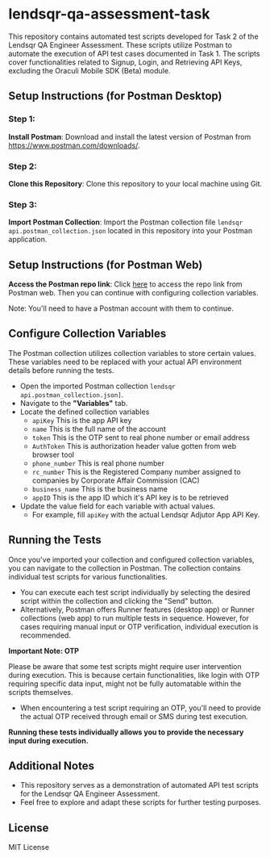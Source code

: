 # lendsqr-qa-assessment-task
This repository contains automated test scripts developed for Task 2 of the Lendsqr QA Engineer Assessment. These scripts utilize Postman to automate the execution of API test cases documented in Task 1. The scripts cover functionalities related to Signup, Login, and Retrieving API Keys, excluding the Oraculi Mobile SDK (Beta) module.

## Setup Instructions (for Postman Desktop)

### Step 1:

**Install Postman**: Download and install the latest version of Postman from https://www.postman.com/downloads/.

### Step 2:

**Clone this Repository**: Clone this repository to your local machine using Git.

### Step 3:

**Import Postman Collection**: Import the Postman collection file ```lendsqr api.postman_collection.json``` located in this repository into your Postman application.

## Setup Instructions (for Postman Web)
**Access the Postman repo link**: Click [here](https://www.postman.com/c0d33ngr/workspace/lendsqr-qa-task/collection/36489031-cce21292-3bfe-42fd-8721-20f421ec61df?action=share&creator=36489031) to access the repo link from Postman web. Then you can continue with configuring collection variables.

Note: You'll need to have a Postman account with them to continue.

## Configure Collection Variables

The Postman collection utilizes collection variables to store certain values. These variables need to be replaced with your actual API environment details before running the tests.

* Open the imported Postman collection ```lendsqr api.postman_collection.json]```.
* Navigate to the **"Variables"** tab.
* Locate the defined collection variables
    * `apiKey` This is the app API key
    * `name` This is the full name of the account
    * `token` This is the OTP sent to real phone number or email address
    * `AuthToken` This is authorization header value gotten from web browser tool
    * `phone_number` This is real phone number
    * `rc_number` This is the Registered Company number assigned to companies by Corporate Affair Commission (CAC)
    * `business_name` This is the business name
    * `appID` This is the app ID which it's API key is to be retrieved
* Update the value field for each variable with actual values.
  * For example, fill `apiKey` with the actual Lendsqr Adjutor App API Key.

## Running the Tests

Once you've imported your collection and configured collection variables, you can navigate to the collection in Postman. The collection contains individual test scripts for various functionalities.

* You can execute each test script individually by selecting the desired script within the collection and clicking the "Send" button.
* Alternatively, Postman offers Runner features (desktop app) or Runner collections (web app) to run multiple tests in sequence. However, for cases requiring manual input or OTP verification, individual execution is recommended.

**Important Note: OTP**

Please be aware that some test scripts might require user intervention during execution. This is because certain functionalities, like login with OTP requiring specific data input, might not be fully automatable within the scripts themselves.

* When encountering a test script requiring an OTP, you'll need to provide the actual OTP received through email or SMS during test execution.

**Running these tests individually allows you to provide the necessary input during execution.**


## Additional Notes

* This repository serves as a demonstration of automated API test scripts for the Lendsqr QA Engineer Assessment.
* Feel free to explore and adapt these scripts for further testing purposes.

## License

MIT License


